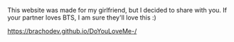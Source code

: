 This website was made for my girlfriend, but I decided to share with you. If your partner loves BTS, I am sure they'll love this :)

https://brachodev.github.io/DoYouLoveMe-/
